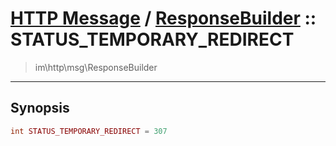 # [HTTP Message](http.md) / [ResponseBuilder](http-ResponseBuilder.md) :: STATUS_TEMPORARY_REDIRECT
 > im\http\msg\ResponseBuilder
____

## Synopsis
```php
int STATUS_TEMPORARY_REDIRECT = 307
```
